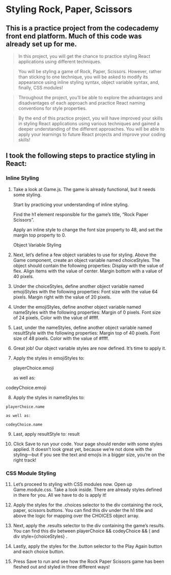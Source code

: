 # Styling Rock, Paper, Scissors
## This is a practice project from the codecademy front end platform. Much of this code was already set up for me.
>In this project, you will get the chance to practice styling React applications using different techniques.

>You will be styling a game of Rock, Paper, Scissors. However, rather than sticking to one technique, you will be asked to modify its appearance using inline styling syntax, object variable syntax, and, finally, CSS modules!

>Throughout the project, you’ll be able to explore the advantages and disadvantages of each approach and practice React naming conventions for style properties.

>By the end of this practice project, you will have improved your skills in styling React applications using various techniques and gained a deeper understanding of the different approaches. You will be able to apply your learnings to future React projects and improve your coding skills!

## I took the following steps to practice styling in React:
### Inline Styling
1.  Take a look at Game.js. The game is already functional, but it needs some styling.

    Start by practicing your understanding of inline styling.

    Find the h1 element responsible for the game’s title, “Rock Paper Scissors”.

    Apply an inline style to change the font size property to 48, and set the margin top property to 0.

    Object Variable Styling
2.  Next, let’s define a few object variables to use for styling.
    Above the Game component, create an object variable named choiceStyles. The object should contain the following properties:
        Display with the value of flex.
        Align items with the value of center.
        Margin bottom with a value of 40 pixels.

3.  Under the choiceStyles, define another object variable named emojiStyles with the following properties:
        Font size with the value 64 pixels.
        Margin right with the value of 20 pixels.

4.  Under the emojiStyles, define another object variable named nameStyles with the following properties:
        Margin of 0 pixels.
        Font size of 24 pixels.
        Color with the value of #ffff.
5.  Last, under the nameStyles, define another object variable named resultStyle with the following properties:
        Margin top of 40 pixels.
        Font size of 48 pixels.
        Color with the value of #ffff.
6. Great job! Our object variable styles are now defined. It’s time to apply it.

7.  Apply the styles in emojiStyles to:

    playerChoice.emoji

    as well as:

   codeyChoice.emoji

8.   Apply the styles in nameStyles to:

    playerChoice.name

    as well as:

    codeyChoice.name

9.  Last, apply resultStyle to:
    result

10. Click Save to run your code. Your page should render with some styles applied. It doesn’t look great yet, because we’re not done with the        
    styling—but if you see the text and emojis in a bigger size, you’re on the right track!

### CSS Module Styling
11. Let’s proceed to styling with CSS modules now.
    Open up Game.module.css. Take a look inside. There are already styles defined in there for you. All we have to do is apply it!

12. Apply the styles for the .choices selector to the div containing the rock, paper, scissors buttons.
    You can find this div   under the h1   title and above the logic for mapping over the CHOICES object array.

13. Next, apply the .results selector to the div   containing the game’s results.
    You can find this div   between playerChoice && codeyChoice && ( and div style={choiceStyles}  .

14. Lastly, apply the styles for the .button selector to the Play Again button and each choice button.

15. Press Save to run and see how the Rock Paper Scissors game has been fleshed out and styled in three different ways!